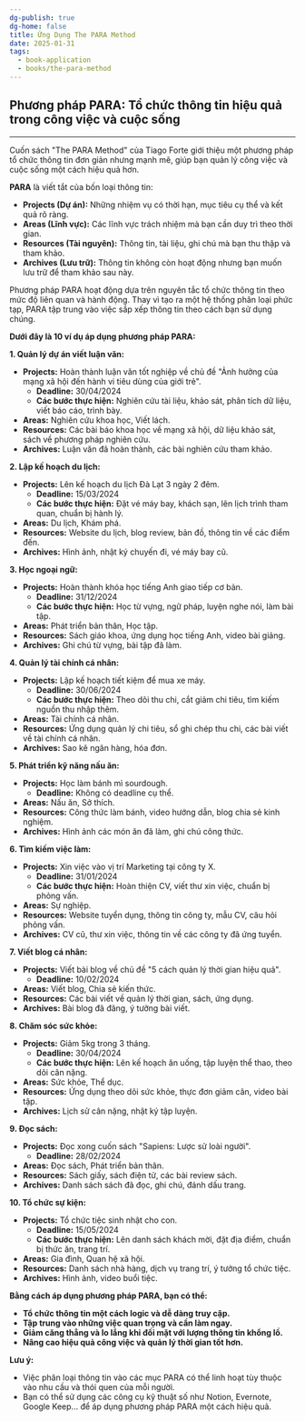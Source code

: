 ```yaml
---
dg-publish: true
dg-home: false
title: Ứng Dụng The PARA Method
date: 2025-01-31
tags:
  - book-application
  - books/the-para-method  
---
```


## Phương pháp PARA: Tổ chức thông tin hiệu quả trong công việc và cuộc sống
---

Cuốn sách "The PARA Method" của Tiago Forte giới thiệu một phương pháp tổ chức thông tin đơn giản nhưng mạnh mẽ, giúp bạn quản lý công việc và cuộc sống một cách hiệu quả hơn.

**PARA** là viết tắt của bốn loại thông tin:

- **Projects (Dự án):** Những nhiệm vụ có thời hạn, mục tiêu cụ thể và kết quả rõ ràng.
- **Areas (Lĩnh vực):** Các lĩnh vực trách nhiệm mà bạn cần duy trì theo thời gian.
- **Resources (Tài nguyên):** Thông tin, tài liệu, ghi chú mà bạn thu thập và tham khảo.
- **Archives (Lưu trữ):** Thông tin không còn hoạt động nhưng bạn muốn lưu trữ để tham khảo sau này.

Phương pháp PARA hoạt động dựa trên nguyên tắc tổ chức thông tin theo mức độ liên quan và hành động. Thay vì tạo ra một hệ thống phân loại phức tạp, PARA tập trung vào việc sắp xếp thông tin theo cách bạn sử dụng chúng.

**Dưới đây là 10 ví dụ áp dụng phương pháp PARA:**

**1. Quản lý dự án viết luận văn:**

- **Projects:** Hoàn thành luận văn tốt nghiệp về chủ đề "Ảnh hưởng của mạng xã hội đến hành vi tiêu dùng của giới trẻ".
    - **Deadline:** 30/04/2024
    - **Các bước thực hiện:** Nghiên cứu tài liệu, khảo sát, phân tích dữ liệu, viết báo cáo, trình bày.
- **Areas:** Nghiên cứu khoa học, Viết lách.
- **Resources:** Các bài báo khoa học về mạng xã hội, dữ liệu khảo sát, sách về phương pháp nghiên cứu.
- **Archives:** Luận văn đã hoàn thành, các bài nghiên cứu tham khảo.

**2. Lập kế hoạch du lịch:**

- **Projects:** Lên kế hoạch du lịch Đà Lạt 3 ngày 2 đêm.
    - **Deadline:** 15/03/2024
    - **Các bước thực hiện:** Đặt vé máy bay, khách sạn, lên lịch trình tham quan, chuẩn bị hành lý.
- **Areas:** Du lịch, Khám phá.
- **Resources:** Website du lịch, blog review, bản đồ, thông tin về các điểm đến.
- **Archives:** Hình ảnh, nhật ký chuyến đi, vé máy bay cũ.

**3. Học ngoại ngữ:**

- **Projects:** Hoàn thành khóa học tiếng Anh giao tiếp cơ bản.
    - **Deadline:** 31/12/2024
    - **Các bước thực hiện:** Học từ vựng, ngữ pháp, luyện nghe nói, làm bài tập.
- **Areas:** Phát triển bản thân, Học tập.
- **Resources:** Sách giáo khoa, ứng dụng học tiếng Anh, video bài giảng.
- **Archives:** Ghi chú từ vựng, bài tập đã làm.

**4. Quản lý tài chính cá nhân:**

- **Projects:** Lập kế hoạch tiết kiệm để mua xe máy.
    - **Deadline:** 30/06/2024
    - **Các bước thực hiện:** Theo dõi thu chi, cắt giảm chi tiêu, tìm kiếm nguồn thu nhập thêm.
- **Areas:** Tài chính cá nhân.
- **Resources:** Ứng dụng quản lý chi tiêu, sổ ghi chép thu chi, các bài viết về tài chính cá nhân.
- **Archives:** Sao kê ngân hàng, hóa đơn.

**5. Phát triển kỹ năng nấu ăn:**

- **Projects:** Học làm bánh mì sourdough.
    - **Deadline:** Không có deadline cụ thể.
- **Areas:** Nấu ăn, Sở thích.
- **Resources:** Công thức làm bánh, video hướng dẫn, blog chia sẻ kinh nghiệm.
- **Archives:** Hình ảnh các món ăn đã làm, ghi chú công thức.

**6. Tìm kiếm việc làm:**

- **Projects:** Xin việc vào vị trí Marketing tại công ty X.
    - **Deadline:** 31/01/2024
    - **Các bước thực hiện:** Hoàn thiện CV, viết thư xin việc, chuẩn bị phỏng vấn.
- **Areas:** Sự nghiệp.
- **Resources:** Website tuyển dụng, thông tin công ty, mẫu CV, câu hỏi phỏng vấn.
- **Archives:** CV cũ, thư xin việc, thông tin về các công ty đã ứng tuyển.

**7. Viết blog cá nhân:**

- **Projects:** Viết bài blog về chủ đề "5 cách quản lý thời gian hiệu quả".
    - **Deadline:** 10/02/2024
- **Areas:** Viết blog, Chia sẻ kiến thức.
- **Resources:** Các bài viết về quản lý thời gian, sách, ứng dụng.
- **Archives:** Bài blog đã đăng, ý tưởng bài viết.

**8. Chăm sóc sức khỏe:**

- **Projects:** Giảm 5kg trong 3 tháng.
    - **Deadline:** 30/04/2024
    - **Các bước thực hiện:** Lên kế hoạch ăn uống, tập luyện thể thao, theo dõi cân nặng.
- **Areas:** Sức khỏe, Thể dục.
- **Resources:** Ứng dụng theo dõi sức khỏe, thực đơn giảm cân, video bài tập.
- **Archives:** Lịch sử cân nặng, nhật ký tập luyện.

**9. Đọc sách:**

- **Projects:** Đọc xong cuốn sách "Sapiens: Lược sử loài người".
    - **Deadline:** 28/02/2024
- **Areas:** Đọc sách, Phát triển bản thân.
- **Resources:** Sách giấy, sách điện tử, các bài review sách.
- **Archives:** Danh sách sách đã đọc, ghi chú, đánh dấu trang.

**10. Tổ chức sự kiện:**

- **Projects:** Tổ chức tiệc sinh nhật cho con.
    - **Deadline:** 15/05/2024
    - **Các bước thực hiện:** Lên danh sách khách mời, đặt địa điểm, chuẩn bị thức ăn, trang trí.
- **Areas:** Gia đình, Quan hệ xã hội.
- **Resources:** Danh sách nhà hàng, dịch vụ trang trí, ý tưởng tổ chức tiệc.
- **Archives:** Hình ảnh, video buổi tiệc.

**Bằng cách áp dụng phương pháp PARA, bạn có thể:**

- **Tổ chức thông tin một cách logic và dễ dàng truy cập.**
- **Tập trung vào những việc quan trọng và cần làm ngay.**
- **Giảm căng thẳng và lo lắng khi đối mặt với lượng thông tin khổng lồ.**
- **Nâng cao hiệu quả công việc và quản lý thời gian tốt hơn.**

**Lưu ý:**

- Việc phân loại thông tin vào các mục PARA có thể linh hoạt tùy thuộc vào nhu cầu và thói quen của mỗi người.
- Bạn có thể sử dụng các công cụ kỹ thuật số như Notion, Evernote, Google Keep... để áp dụng phương pháp PARA một cách hiệu quả.

